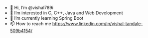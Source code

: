 - 👋 Hi, I’m @vishal789i
- 👀 I’m interested in C, C++, Java and Web Development
- 🌱 I’m currently learning Spring Boot
- 📫 How to reach me https://www.linkedin.com/in/vishal-tandale-509b4154/
